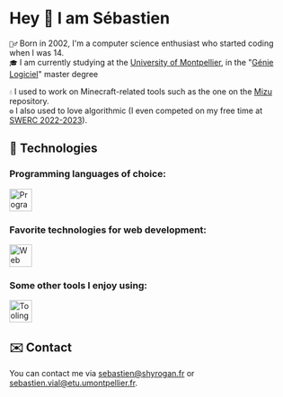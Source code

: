 # Hey 👋 I am Sébastien

`🙆‍♂️` Born in 2002, I'm a computer science enthusiast who started coding when I was 14.  
`🎓` I am currently studying at the [University of Montpellier](https://sciences.edu.umontpellier.fr/), in the "[Génie Logiciel](https://informatique-fds.edu.umontpellier.fr/etudiants/master-informatique-parcours/parcours-gl-genie-logiciel/)" master degree


`💧` I used to work on Minecraft-related tools such as the one on the [Mizu](https://github.com/MizuSoftware) repository.  
`⚙️` I also used to love algorithmic (I even competed on my free time at [SWERC 2022-2023](https://swerc.eu/2022/teams/)).

## 🔨 Technologies

### Programming languages of choice:

<img src="https://skillicons.dev/icons?i=rust,kotlin,java,typescript,python" alt="Programming languages" height="40"/>

### Favorite technologies for web development:

<img src="https://skillicons.dev/icons?i=tailwind,svelte,react,vue,spring,next,nuxt" alt="Web technologies" height="40"/>

### Some other tools I enjoy using:

<img src="https://skillicons.dev/icons?i=linux,nix,vim,idea,gradle,git,docker,github" alt="Tooling & other" height="40"/>

## ✉️ Contact

You can contact me via [sebastien@shyrogan.fr](mailto:sebastien@shyrogan.fr) or [sebastien.vial@etu.umontpellier.fr](mailto:sebastien.vial@etu.umontpellier.fr).
